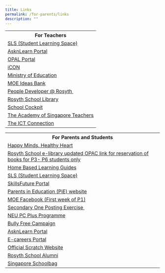 ```yaml
---
title: Links
permalink: /for-parents/links
description: ""
---
```


<table>
<tbody>
<tr>
<th>For Teachers</th>
</tr>
<tr>
<td>
<div><a href="https://learning.moe.edu.sg/login" target="_blank" rel="noopener">SLS (Student Learning Space)</a></div>
</td>
</tr>
<tr>
<td><a href="http://lms.asknlearn.com/rosyth_sch" target="_blank" rel="noopener">AsknLearn Portal</a></td>
</tr>
<tr>
<td><a href="http://mydesk.opal.moe.edu.sg/" target="_blank" rel="noopener">OPAL Portal</a></td>
</tr>
<tr>
<td><a href="https://icon.moe.edu.sg/saas/usercenter/index.do" target="_blank" rel="noopener">iCON</a></td>
</tr>
<tr>
<td><a href="https://www.moe.gov.sg/" target="_blank" rel="noopener">Ministry of Education</a></td>
</tr>
<tr>
<td><a href="http://ideas.moe.gov.sg/" target="_blank" rel="noopener">MOE Ideas Bank</a></td>
</tr>
<tr>
<td><a href="https://rosyth.moe.edu.sg/departments/staff-development-at-rosyth" target="_blank" rel="noopener">People Developer @ Rosyth&nbsp;</a></td>
</tr>
<tr>
<td><a href="http://rosyth.spydus.com.sg/" target="_blank" rel="noopener">Rosyth School Library</a></td>
</tr>
<tr>
<td><a href="http://schoolcockpit.moe.gov.sg/" target="_blank" rel="noopener">School Cockpit</a></td>
</tr>
<tr>
<td><a href="http://www.academyofsingaporeteachers.moe.gov.sg/" target="_blank" rel="noopener">The Academy of Singapore Teachers</a></td>
</tr>
<tr>
<td><a href="http://ictconnection.moe.edu.sg/" target="_blank" rel="noopener">The ICT Connection</a></td>
</tr>
</tbody>
</table>

<table>
<tbody>
<tr>
<th>For Parents and Students</th>
</tr>
<tr>
<td><a href="https://sites.google.com/moe.edu.sg/rosythhmhh/home" target="_blank" rel="noopener">Happy Minds, Healthy Heart</a></td>
</tr>
<tr>
<td><a href="https://schoolibrary.moe.edu.sg/rosyth/cgi-bin/spydus.exe/MSGTRN/WPAC/HOME" target="_blank" rel="noopener">Rosyth School e-library updated OPAC link for reservation of books for P3- P6 students only</a></td>
</tr>
<tr>
<td>
<div><a href="https://go.gov.sg/rs-hbl-guides" target="_blank" rel="noopener">Home Based Learning Guides</a></div>
</td>
</tr>
<tr>
<td><a href="https://learning.moe.edu.sg/login" target="_blank" rel="noopener">SLS (Student Learning Space)</a>&nbsp;</td>
</tr>
<tr>
<td>
<div><a href="http://www.myskillsfuture.sg/primary" target="_blank" rel="noopener">SkillsFuture Portal</a></div>
</td>
</tr>
<tr>
<td>
<div><a href="http://parents-in-education.moe.gov.sg//" target="_blank" rel="noopener">Parents in Education (PiE) website</a></div>
</td>
</tr>
<tr>
<td><a href="https://www.facebook.com/moesingapore" target="_blank" rel="noopener">MOE Facebook (First week of P1)</a></td>
</tr>
<tr>
<td><a href="https://www.moe.gov.sg/admissions/secondary-one-posting-exercise" target="_blank" rel="noopener">Secondary One Posting Exercise&nbsp;</a></td>
</tr>
<tr>
<td><a href="http://www.ida.gov.sg/neupc" target="_blank" rel="noopener">NEU PC Plus Programme</a></td>
</tr>
<tr>
<td><a href="http://bullyfree.sg/" target="_blank" rel="noopener">Bully Free Campaign</a></td>
</tr>
<tr>
<td><a href="https://lms.asknlearn.com/ROSYTH_SCH/login.aspx" target="_blank" rel="noopener">AsknLearn Portal</a></td>
</tr>
<tr>
<td><a href="https://ecareers.sg/G_Login_SG/ecareersLogin.asp" target="_blank" rel="noopener">E-careers Portal</a></td>
</tr>
<tr>
<td><a href="https://scratch.mit.edu/" target="_blank" rel="noopener">Official Scratch Website</a></td>
</tr>
<tr>
<td><a href="http://www.rosythalumni.org/" target="_blank" rel="noopener">Rosyth School Alumni</a></td>
</tr>
<tr>
<td><a href="https://www.schoolbag.sg/" target="_blank" rel="noopener">Singapore Schoolbag</a></td>
</tr>
</tbody>
</table>
